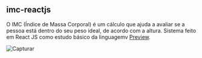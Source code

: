 ## imc-reactjs
O IMC (Índice de Massa Corporal) é um cálculo que ajuda a avaliar se a pessoa está dentro do seu peso ideal, de acordo com a altura. Sistema feito em React JS como estudo básico da linguagemv [Preview](https://img-react-js.vercel.app).

![Capturar](https://user-images.githubusercontent.com/46538390/175792859-455e2929-3293-44e5-9cda-67b163574462.PNG)
